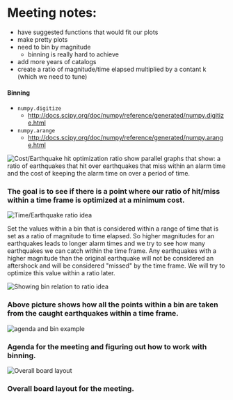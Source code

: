 # Meeting notes:

- have suggested functions that would fit our plots
- make pretty plots
- need to bin by magnitude
  - binning is really hard to achieve
- add more years of catalogs
- create a ratio of magnitude/time elapsed multiplied by a contant k (which we need to tune)

#### Binning
- ```numpy.digitize```
  - http://docs.scipy.org/doc/numpy/reference/generated/numpy.digitize.html
- ```numpy.arange```
  - http://docs.scipy.org/doc/numpy/reference/generated/numpy.arange.html


![Cost/Earthquake hit optimization ratio](https://raw.github.com/stat157/analyzers/master/images/2013-12-02_211813.jpg)
show parallel graphs that show:
a ratio of earthquakes that hit over earthquakes that miss within an alarm time
and the cost of keeping the alarm time on over a period of time.

### The goal is to see if there is a point where our ratio of hit/miss within a time frame is optimized at a minimum cost.


![Time/Earthquake ratio idea](https://raw.github.com/stat157/analyzers/master/images/2013-12-02_211825.jpg)

Set the values within a bin that is considered within a range of time that is set as a ratio of magnitude to time elapsed. So higher magnitudes for an earthquakes leads to longer alarm times and we try to see how many earthquakes we can catch within the time frame. Any earthquakes with a higher magnitude than the original earthquake will not be considered an aftershock and will be considered "missed" by the time frame. We will try to optimize this value within a ratio later.

![Showing bin relation to ratio idea](https://raw.github.com/stat157/analyzers/master/images/2013-12-02_211836.jpg)

### Above picture shows how all the points within a bin are taken from the caught earthquakes within a time frame.

![agenda and bin example](https://raw.github.com/stat157/analyzers/master/images/2013-12-02_211841.jpg)

### Agenda for the meeting and figuring out how to work with binning.

![Overall board layout](https://raw.github.com/stat157/analyzers/master/images/2013-12-02_211854.jpg)

### Overall board layout for the meeting.
